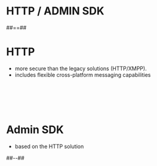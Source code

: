 <!-- .slide: class="transition bg-pink" -->

# HTTP / ADMIN SDK

##==##

<!-- .slide: class="two-column" -->

# HTTP

- more secure than the legacy solutions (HTTP/XMPP).  
- includes flexible cross-platform messaging capabilities

<br><br><br><br>

# Admin SDK

- based on the HTTP solution

##--##

<!-- .slide: data-background="./web_modules/sfeir-school-theme/images/bg-green-4.png" -->


